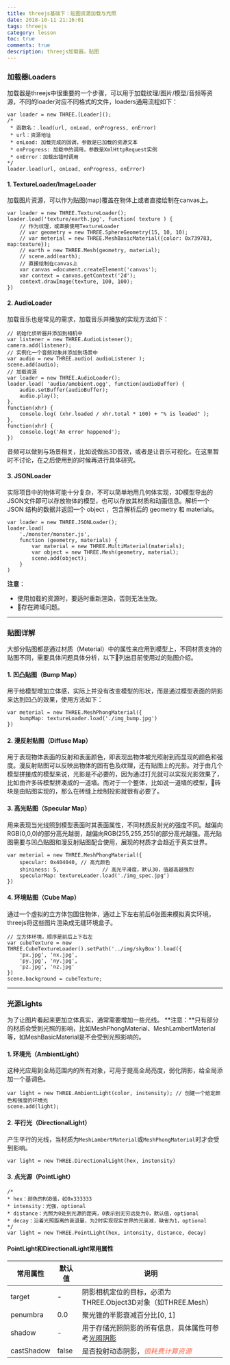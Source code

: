 ```yaml
---
title: threejs基础下：贴图资源加载与光照
date: 2018-10-11 21:16:01
tags: threejs
category: lesson
toc: true
comments: true
description: threejs加载器，贴图
---
```



### 加载器Loaders
加载器是threejs中很重要的一个步骤，可以用于加载纹理/图片/模型/音频等资源，不同的loader对应不同格式的文件，loaders通用流程如下：
```
var loader = new THREE.[Loader]();
/* 
 * 函数名：.load(url, onLoad, onProgress, onError)
 * url：资源地址
 * onLoad: 加载完成的回调，参数是已加载的资源文本
 * onProgress: 加载中的调用，参数是XmlHttpRequest实例
 * onError：加载出错时调用
*/
loader.load(url, onLoad, onProgress, onError)
```

#### 1. TextureLoader/ImageLoader
加载图片资源，可以作为贴图(map)覆盖在物体上或者直接绘制在canvas上。
```
var loader = new THREE.TextureLoader();
loader.load('texture/earth.jpg', function( texture ) {
    // 作为纹理，或直接使用TextureLoader
    // var geometry = new THREE.SphereGeometry(15, 10, 10);
    // var meterial = new THREE.MeshBasicMaterial({color: 0x739783, map:texture});
    // earth = new THREE.Mesh(geometry, material);
    // scene.add(earth);
    // 直接绘制在canvas上
    var canvas =document.createElement('canvas');
    var context = canvas.getContext('2d');
    context.drawImage(texture, 100, 100);    
})
```


#### 2. AudioLoader
加载音乐也是常见的需求，加载音乐并播放的实现方法如下：
```
// 初始化侦听器并添加到相机中
var listener = new THREE.AudioListener();
camera.add(listener);
// 实例化一个音频对象并添加到场景中
var audio = new THREE.audio( audioListener );
scene.add(audio);
// 加载资源
var loader = new THREE.AudioLoader();
loader.load( 'audio/amobient.ogg', function(audioBuffer) {
    audio.setBuffer(audioBuffer);
    audio.play();
},
function(xhr) {
    console.log( (xhr.loaded / xhr.total * 100) + "% is loaded" );
},
function(xhr) {
    console.log('An error happened');
})
```
音频可以做到与场景相关，比如说做出3D音效，或者是让音乐可视化。在这里暂时不讨论，在之后使用到的时候再进行具体研究。

#### 3. JSONLoader
实际项目中的物体可能十分复杂，不可以简单地用几何体实现，3D模型导出的JSON文件即可以存放物体的模型，也可以存放其材质和动画信息。解析一个 JSON 结构的数据并返回一个 object ，包含解析后的 geometry 和 materials。
```
var loader = new THREE.JSONLoader();
loader.load(
    './monster/monster.js',
    function (geometry, materials) {
        var material = new THREE.MultiMaterial(materials);
        var object = new THREE.Mesh(geometry, material);
        scene.add(object);
    }
)
```

**注意**：
- 使用加载的资源时，要适时重新渲染，否则无法生效。
- 存在跨域问题。

***

### 贴图详解
大部分贴图都是通过材质（Meterial）中的属性来应用到模型上，不同材质支持的贴图不同，需要具体问题具体分析，以下列出目前使用过的贴图介绍。      
#### 1. 凹凸贴图（Bump Map）
用于给模型增加立体感，实际上并没有改变模型的形状，而是通过模型表面的阴影来达到凹凸的效果，使用方法如下：   
```
var meterial = new THREE.MeshPhongMaterial({
    bumpMap: textureLoader.load('./img_bump.jpg')
})
```

#### 2. 漫反射贴图（Diffuse Map）
用于表现物体表面的反射和表面颜色，即表现出物体被光照射到而显现的颜色和强度。漫反射贴图可以反映出物体的固有色及纹理，还有贴图上的光影。对于由几个模型拼接成的模型来说，光影是不必要的，因为通过打光就可以实现光影效果了，比如由许多砖模型拼凑成的一道墙。而对于一个整体，比如说一道墙的模型，砖块是由贴图实现的，那么在砖缝上绘制投影就很有必要了。


#### 3. 高光贴图（Specular Map）
用来表现当光线照到模型表面时其表面属性，不同材质反射光的强度不同。越偏向RGB(0,0,0)的部分高光越弱，越偏向RGB(255,255,255)的部分高光越强。高光贴图需要与凹凸贴图和漫反射贴图配合使用，展现的材质才会趋近于真实世界。
```
var meterial = new THREE.MeshPhongMaterial({
    specular: 0x404040, // 高光颜色
    shininess: 5,              // 高光平滑度，默认30，值越高越强烈
    specularMap: textureLoader.load('./img_spec.jpg')
})
```

#### 4. 环境贴图（Cube Map）
通过一个虚拟的立方体包围住物体，通过上下左右前后6张图来模拟真实环境，threejs将这些图片渲染成无缝环境盒子。
```
// 立方体环境，顺序是前后上下右左
var cubeTexture = new THREE.CubeTextureLoader().setPath('../img/skyBox').load({
    'px.jpg', 'nx.jpg',
    'py.jpg', 'ny.jpg',
    'pz.jpg', 'nz.jpg'
})
scene.background = cubeTexture;
```

***

### 光源Lights
为了让图片看起来更加立体真实，通常需要增加一些光线。
**注意：**只有部分的材质会受到光照的影响，比如MeshPhongMaterial、MeshLambertMaterial等，如MeshBasicMaterial是不会受到光照影响的。 

#### 1. 环境光（AmbientLight）
这种光应用到全局范围内的所有对象，可用于提高全局亮度，弱化阴影，给全局添加一个基调色。  
```
var light = new THREE.AmbientLight(color, instensity); // 创建一个给定颜色和强度的环境光
scene.add(light);
```

#### 2. 平行光（DirectionalLight）
产生平行的光线，当材质为`MeshLambertMaterial`或`MeshPhongMaterial`时才会受到影响。
```
var light = new THREE.DirectionalLight(hex, instensity)
```


#### 3. 点光源（PointLight）
```
/*
* hex：颜色的RGB值，如0x333333
* intensity：光强，optional
* distance：光照为0处到光源的距离，0表示到无穷远处为0，默认值，optional
* decay：沿着光照距离的衰退量，为2时实现现实世界的光衰减，缺省为1，optional
*/
var light = new THREE.PointLight(hex, intensity, distance, decay)
```

#### PointLight和DirectionalLight常用属性
| 常用属性 | 默认值 | 说明|
| --- | --- | --- |
| target | - | 阴影相机定位的目标，必须为THREE.Object3D对象（如THREE.Mesh） |
| penumbra | 0.0 | 聚光锥的半影衰减百分比[0, 1] |
| shadow | - | 用于存储光照阴影的所有信息，具体属性可参考[光照阴影](http://techbrood.com/threejs/docs/#%E5%8F%82%E8%80%83%E6%89%8B%E5%86%8C/%E5%85%89%E7%85%A7(Lights)/%E5%85%89%E7%85%A7%E9%98%B4%E5%BD%B1(LightShadow)) |
| castShadow | false | 是否投射动态阴影，<font color="tomato">*很耗费计算资源*</font> |